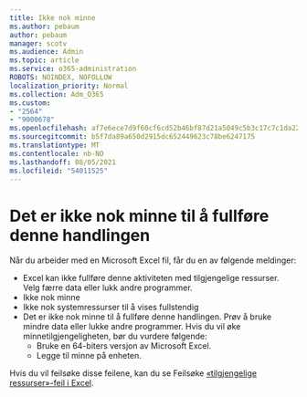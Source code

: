 ```yaml
---
title: Ikke nok minne
ms.author: pebaum
author: pebaum
manager: scotv
ms.audience: Admin
ms.topic: article
ms.service: o365-administration
ROBOTS: NOINDEX, NOFOLLOW
localization_priority: Normal
ms.collection: Adm_O365
ms.custom:
- "2564"
- "9000678"
ms.openlocfilehash: af7e6ece7d9f60cf6cd52b46bf87d21a5049c5b3c17c7c1da2241cab0bff3264
ms.sourcegitcommit: b5f7da89a650d2915dc652449623c78be6247175
ms.translationtype: MT
ms.contentlocale: nb-NO
ms.lasthandoff: 08/05/2021
ms.locfileid: "54011525"
---
```

# <a name="there-isnt-enough-memory-to-complete-this-action"></a>Det er ikke nok minne til å fullføre denne handlingen

Når du arbeider med en Microsoft Excel fil, får du en av følgende meldinger:

- Excel kan ikke fullføre denne aktiviteten med tilgjengelige ressurser. Velg færre data eller lukk andre programmer.
- Ikke nok minne
- Ikke nok systemressurser til å vises fullstendig
- Det er ikke nok minne til å fullføre denne handlingen. Prøv å bruke mindre data eller lukke andre programmer. Hvis du vil øke minnetilgjengeligheten, bør du vurdere følgende: 
    - Bruke en 64-biters versjon av Microsoft Excel.
    - Legge til minne på enheten.

Hvis du vil feilsøke disse feilene, kan du se Feilsøke [«tilgjengelige ressurser»-feil i Excel](https://docs.microsoft.com/office/troubleshoot/excel/available-resources-errors).